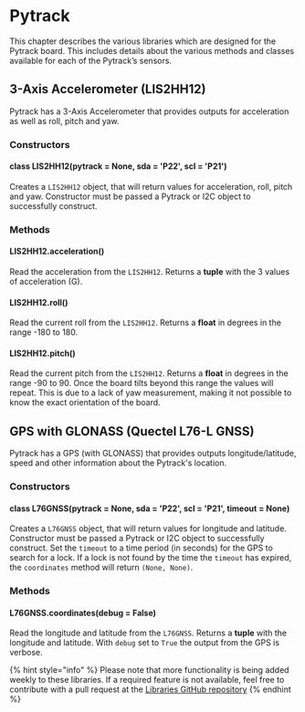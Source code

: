 # Pytrack

This chapter describes the various libraries which are designed for the Pytrack board. This includes details about the various methods and classes available for each of the Pytrack’s sensors.

## 3-Axis Accelerometer \(LIS2HH12\)

Pytrack has a 3-Axis Accelerometer that provides outputs for acceleration as well as roll, pitch and yaw.

### Constructors

#### class LIS2HH12\(pytrack = None, sda = 'P22', scl = 'P21'\)

Creates a `LIS2HH12` object, that will return values for acceleration, roll, pitch and yaw. Constructor must be passed a Pytrack or I2C object to successfully construct.

### Methods

#### LIS2HH12.acceleration\(\)

Read the acceleration from the `LIS2HH12`. Returns a **tuple** with the 3 values of acceleration \(G\).

#### LIS2HH12.roll\(\)

Read the current roll from the `LIS2HH12`. Returns a **float** in degrees in the range -180 to 180.

#### LIS2HH12.pitch\(\)

Read the current pitch from the `LIS2HH12`. Returns a **float** in degrees in the range -90 to 90. Once the board tilts beyond this range the values will repeat. This is due to a lack of yaw measurement, making it not possible to know the exact orientation of the board.

## GPS with GLONASS \(Quectel L76-L GNSS\)

Pytrack has a GPS \(with GLONASS\) that provides outputs longitude/latitude, speed and other information about the Pytrack's location.

### Constructors

#### class L76GNSS\(pytrack = None, sda = 'P22', scl = 'P21', timeout = None\)

Creates a `L76GNSS` object, that will return values for longitude and latitude. Constructor must be passed a Pytrack or I2C object to successfully construct. Set the `timeout` to a time period \(in seconds\) for the GPS to search for a lock. If a lock is not found by the time the `timeout` has expired, the `coordinates` method will return `(None, None)`.

### Methods

#### L76GNSS.coordinates\(debug = False\)

Read the longitude and latitude from the `L76GNSS`. Returns a **tuple** with the longitude and latitude. With `debug` set to `True` the output from the GPS is verbose.

{% hint style="info" %}
Please note that more functionality is being added weekly to these libraries. If a required feature is not available, feel free to contribute with a pull request at the [Libraries GitHub repository](https://github.com/pycom/pycom-libraries)
{% endhint %}

